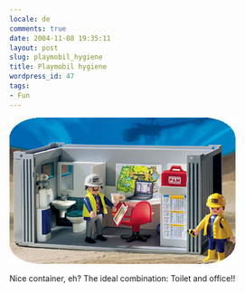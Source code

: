```yaml
---
locale: de
comments: true
date: 2004-11-08 19:35:11
layout: post
slug: playmobil_hygiene
title: Playmobil hygiene
wordpress_id: 47
tags:
- Fun
---
```


![](/images/2004-11-08-playmobil_hygiene/playmobil.jpg)

Nice container, eh? The ideal combination: Toilet and office!!
